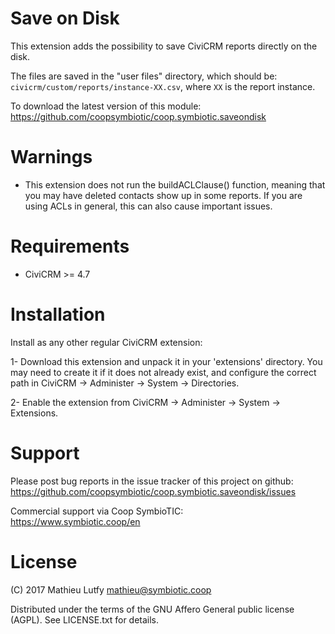 Save on Disk
============

This extension adds the possibility to save CiviCRM reports directly on
the disk.

The files are saved in the "user files" directory, which should be:  
`civicrm/custom/reports/instance-XX.csv`, where `XX` is the report instance.

To download the latest version of this module:  
https://github.com/coopsymbiotic/coop.symbiotic.saveondisk

Warnings
========

* This extension does not run the buildACLClause() function, meaning that you may have deleted contacts show up in some reports. If you are using ACLs in general, this can also cause important issues.

Requirements
============

- CiviCRM >= 4.7

Installation
============

Install as any other regular CiviCRM extension:

1- Download this extension and unpack it in your 'extensions' directory.
   You may need to create it if it does not already exist, and configure
   the correct path in CiviCRM -> Administer -> System -> Directories.

2- Enable the extension from CiviCRM -> Administer -> System -> Extensions.

Support
=======

Please post bug reports in the issue tracker of this project on github:  
https://github.com/coopsymbiotic/coop.symbiotic.saveondisk/issues

Commercial support via Coop SymbioTIC:  
<https://www.symbiotic.coop/en>

License
=======

(C) 2017 Mathieu Lutfy <mathieu@symbiotic.coop>

Distributed under the terms of the GNU Affero General public license (AGPL).
See LICENSE.txt for details.

